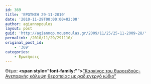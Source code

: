 ```yaml
---
id: 369
title: 'ΕΡΩΤΗΣΗ 29-11-2010'
date: '2010-11-29T00:00:00+02:00'
author: agiannopoulos
layout: post
guid: 'http://agiannop.mousmoulas.gr/2009/11/25/25-11-2009-28/'
permalink: /2010/11/29/291110/
original_post_id:
    - '369'
categories:
    - Ερωτήσεις
---
```


Θέμα: **<span style="font-family:""></span>**[“Καρκίνος του θυροειδούς-Ανεπαρκής κάλυψη θεραπείας με ραδιενεργό ιώδιο” ](/wp-content/uploads/2009/11/291110_radienergo_iodio.pdf)